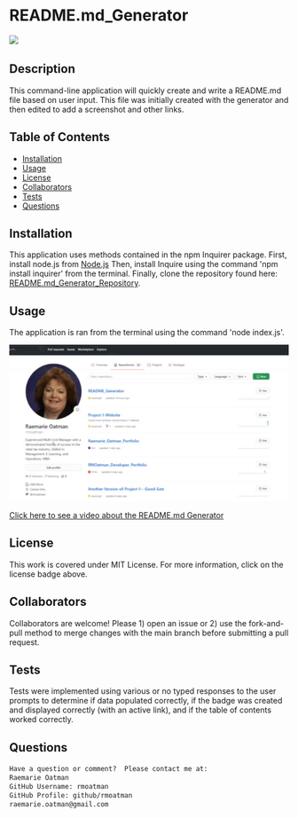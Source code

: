# README.md_Generator

[<img src="https://img.shields.io/badge/license-MIT-brightgreen?link=https://opensource.org/licenses/MIT">](https://opensource.org/licenses/MIT)


## Description

This command-line application will quickly create and write a README.md file based on user input.  This file was initially created with the generator and then edited to add a screenshot and other links.


## Table of Contents

- [Installation](#installation)
- [Usage](#usage)
- [License](#license)
- [Collaborators](#collaborators)
- [Tests](#tests)
- [Questions](#questions)


## Installation

This application uses methods contained in the npm Inquirer package. First, install node.js from [Node.js](https://nodejs.org/) Then, install Inquire using the command 'npm install inquirer' from the terminal.  Finally, clone the repository found here: [README.md_Generator_Repository](https://github.com/rmoatman/README_Generator).


## Usage

The application is ran from the terminal using the command 'node index.js'.

![Screenshot introducing video of README Generator](images/Screenshot_of_RG.PNG)

[Click here to see a video about the README.md Generator](https://drive.google.com/file/d/1r8r4z0ucPcnrPNQcrxEqzoOMILrF4Oqw/view)


## License

This work is covered under MIT License.  For more information, click on the license badge above.


## Collaborators

Collaborators are welcome!  Please 1) open an issue or 2) use the fork-and-pull method to merge changes with the main branch before submitting a pull request.


## Tests

Tests were implemented using various or no typed responses to the user prompts to determine if data populated correctly, if the badge was created and displayed correctly (with an active link), and if the table of contents worked correctly.


## Questions
~~~
Have a question or comment?  Please contact me at:
Raemarie Oatman
GitHub Username: rmoatman
GitHub Profile: github/rmoatman
raemarie.oatman@gmail.com
~~~
